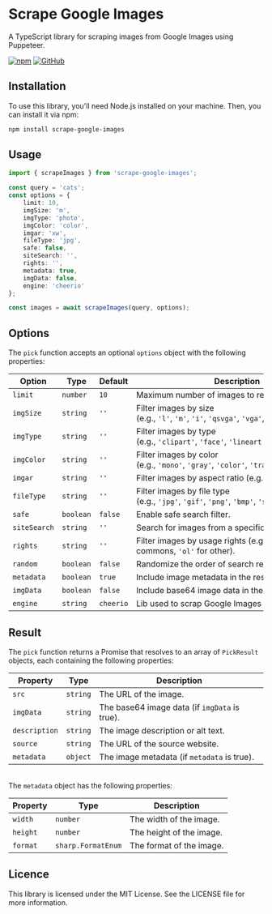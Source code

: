 # Scrape Google Images

A TypeScript library for scraping images from Google Images using Puppeteer.

[![npm](https://img.shields.io/npm/v/scrape-google-images)](https://www.npmjs.com/package/scrape-google-images)
[![GitHub](https://img.shields.io/github/stars/EddyDezuraud/scrape-google-images)](https://github.com/EddyDezuraud/scrape-google-images)


## Installation

To use this library, you'll need Node.js installed on your machine. Then, you can install it via npm:

```bash
npm install scrape-google-images
```

## Usage
```typescript
import { scrapeImages } from 'scrape-google-images';

const query = 'cats';
const options = {
    limit: 10,
    imgSize: 'm',
    imgType: 'photo',
    imgColor: 'color',
    imgar: 'xw',
    fileType: 'jpg',
    safe: false,
    siteSearch: '',
    rights: '',
    metadata: true,
    imgData: false,
    engine: 'cheerio'
};

const images = await scrapeImages(query, options);
```


## Options 
The `pick` function accepts an optional `options` object with the following properties:

| Option       | Type      | Default   | Description                                                                               |
| ------------ | --------- | -------   | ----------------------------------------------------------------------------------------- |
| `limit`      | `number`  | `10`      | Maximum number of images to retrieve. (max: 100)                                          |
| `imgSize`    | `string`  | `''`      | Filter images by size (e.g., `'l'`, `'m'`, `'i'`, `'qsvga'`, `'vga'`, `'svga'`, `'xga'`). |
| `imgType`    | `string`  | `''`      | Filter images by type (e.g., `'clipart'`, `'face'`, `'lineart'`, `'stock'`, `'photo'`).   |
| `imgColor`   | `string`  | `''`      | Filter images by color (e.g., `'mono'`, `'gray'`, `'color'`, `'trans'`).                  |
| `imgar`      | `string`  | `''`      | Filter images by aspect ratio (e.g., `'t'`, `'s'`, `'w'`, `'xw'`)                         |
| `fileType`   | `string`  | `''`      | Filter images by file type (e.g., `'jpg'`, `'gif'`, `'png'`, `'bmp'`, `'svg'`, `'webp'`). |
| `safe`       | `boolean` | `false`   | Enable safe search filter.                                                                |
| `siteSearch` | `string`  | `''`      | Search for images from a specific website.                                                |
| `rights`     | `string`  | `''`      | Filter images by usage rights (e.g., `'cl'` for creative commons, `'ol'` for other).      |
| `random`     | `boolean` | `false`   | Randomize the order of search results.                                                    |
| `metadata`   | `boolean` | `true`    | Include image metadata in the results.                                                    |
| `imgData`    | `boolean` | `false`   | Include base64 image data in the results.                                                 |
| `engine`     | `string`  | `cheerio` | Lib used to scrap Google Images Data.                                                     |


## Result 

The `pick` function returns a Promise that resolves to an array of `PickResult` objects, each containing the following properties:

| Property      | Type     | Description                                   |
| ------------- | -------- | --------------------------------------------- |
| `src`         | `string` | The URL of the image.                         |
| `imgData`     | `string` | The base64 image data (if `imgData` is true). |
| `description` | `string` | The image description or alt text.            |
| `source`      | `string` | The URL of the source website.                |
| `metadata`    | `object` | The image metadata (if `metadata` is true).   |

\
The `metadata` object has the following properties:

| Property | Type               | Description              |
| -------- | ------------------ | ------------------------ |
| `width`  | `number`           | The width of the image.  |
| `height` | `number`           | The height of the image. |
| `format` | `sharp.FormatEnum` | The format of the image. |


## Licence
This library is licensed under the MIT License. See the LICENSE file for more information.
